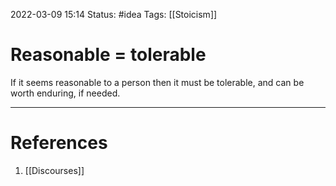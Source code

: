 2022-03-09 15:14
Status: #idea
Tags: [[Stoicism]]

# Reasonable = tolerable
If it seems reasonable to a person then it must be tolerable, and can be worth enduring, if needed.

---
# References
1. [[Discourses]]